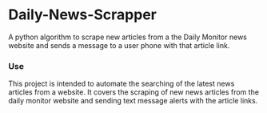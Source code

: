 # Daily-News-Scrapper
A python algorithm to scrape new articles from a the Daily Monitor news website and sends a message to a user phone with that article link.


### Use
This project is intended to automate the searching of the latest news articles from a website. It covers the scraping of new news articles from the daily monitor website and sending text message alerts with the article links.
